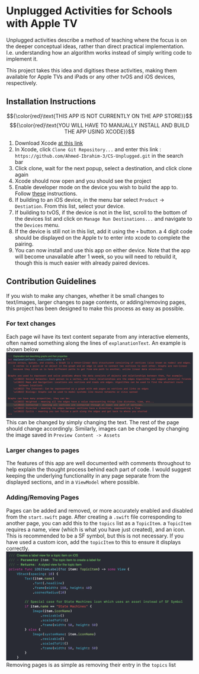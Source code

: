 # Unplugged Activities for Schools with Apple TV

Unplugged activities describe a method of teaching where the focus is on the deeper conceptual ideas, rather than direct practical implementation. I.e. understanding how an algorithm works instead of simply writing code to implement it.

This project takes this idea and digitises these activities, making them available for Apple TVs and iPads or any other tvOS and iOS devices, respectively. 

## Installation Instructions

$${\color{red}\text{THIS APP IS NOT CURRENTLY ON THE APP STORE}}$$
$${\color{red}\text{YOU WILL HAVE TO MANUALLY INSTALL AND BUILD THE APP USING XCODE}}$$

1. Download Xcode [at this link](https://apps.apple.com/us/app/xcode/id497799835?mt=12)
2. In Xcode, click `Clone Git Repository...` and enter this link : `https://github.com/Ahmed-Ibrahim-3/CS-Unplugged.git` in the search bar
3. Click clone, wait for the next popup, select a destination, and click clone again
4. Xcode should now open and you should see the project
5. Enable developer mode on the device you wish to build the app to. Follow [these](https://developer.apple.com/documentation/xcode/enabling-developer-mode-on-a-device) instructions.
6. If building to an iOS device, in the menu bar select `Product` -> `Destiation`. From this list, select your device.
7. If building to tvOS, if the device is not in the list, scroll to the bottom of the devices list and click on `Manage Run Destinations...` and navigate to the `Devices` menu.
8. If the device is still not in this list, add it using the `+` button. a 4 digit code should be displayed on the Apple tv to enter into xcode to complete the pairing.
9. You can now install and use this app on either device. Note that the app will become unavailable after 1 week, so you will need to rebuild it, though this is much easier with already paired devices.

## Contribution Guidelines

If you wish to make any changes, whether it be small changes to text/images, larger changes to page contents, or adding/removing pages, this project has been designed to make this process as easy as possible.

### For text changes

Each page wil have its text content separate from any interactive elements, often named something along the lines of `explanationText`. An example is shown below
![alt text](image.png)
This can be changed by simply changing the text. The rest of the page should change accordingly.
Similarly, images can be changed by changing the image saved in `Preview Content -> Assets`

### Larger changes to pages

The features of this app are well documented with comments throughout to help explain the thought process behind each part of code. I would suggest keeping the underlying functionality in any page separate from the displayed sections, and in a `ViewModel` where possible. 

### Adding/Removing Pages

Pages can be added and removed, or more accurately enabled and disabled from the `start.swift` page. After creating a `.swift` file corresponding to another page, you can add this to the `topics` list as a `TopicItem`. a `TopicItem` requires a name, view (which is what you have just created), and an icon. This is recommended to be a SF symbol, but this is not necessary. If you have used a custom icon, add the `topicItem` to this to ensure it displays correctly.
![alt text](image-1.png)
Removing pages is as simple as removing their entry in the `topics` list

